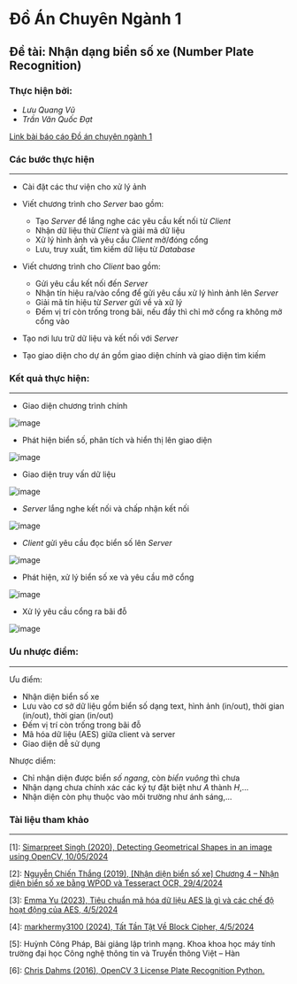 # Đồ Án Chuyên Ngành 1
## Đề tài: Nhận dạng biển số xe (Number Plate Recognition)
### Thực hiện bởi: 
- *Lưu Quang Vũ*
- *Trần Văn Quốc Đạt*

[Link bài báo cáo Đồ án chuyên ngành 1](https://docs.google.com/document/d/1AHISBgSxSUhjXrb8DtjoLRXv2xVi0Q4H/edit?usp=sharing&ouid=106940902399053081489&rtpof=true&sd=true)
### Các bước thực hiện
--------------------
- Cài đặt các thư viện cho xử lý ảnh
- Viết chương trình cho *Server* bao gồm:
  - Tạo *Server* để lắng nghe các yêu cầu kết nối từ *Client*
  - Nhận dữ liệu thừ *Client* và giải mã dữ liệu
  - Xử lý hình ảnh và yêu cầu *Client* mở/đóng cổng
  - Lưu, truy xuất, tìm kiếm dữ liệu từ *Database*
    
- Viết chương trình cho *Client* bao gồm:
  - Gửi yêu cầu kết nối đến *Server*
  - Nhận tín hiệu ra/vào cổng để gửi yêu cầu xử lý hình ảnh lên *Server*
  - Giải mã tín hiệu từ *Server* gửi về và xử lý
  - Đếm vị trí còn trống trong bãi, nếu đầy thì chỉ mở cổng ra không mở cổng vào
- Tạo nơi lưu trữ dữ liệu và kết nối với *Server*
- Tạo giao diện cho dự án gồm giao diện chính và giao diện tìm kiếm

### Kết quả thực hiện: 
--------------------


- Giao diện chương trình chính

![image](https://github.com/user-attachments/assets/1cb9e70c-9294-4624-adc5-f1c2c8898cdf)

- Phát hiện biển số, phân tích và hiển thị lên giao diện

![image](https://github.com/user-attachments/assets/867587db-56d2-459d-ac96-cdbf678af4af)

- Giao diện truy vấn dữ liệu

![image](https://github.com/user-attachments/assets/872c7e8e-dcf0-4b71-9208-9cd5d5eeb4c7)

- *Server* lắng nghe kết nối và chấp nhận kết nối

![image](https://github.com/user-attachments/assets/3d490f6e-941d-42fd-bb1f-7c8d2168fb5d)

- *Client* gửi yêu cầu đọc biển số lên *Server*

![image](https://github.com/user-attachments/assets/72c58830-d715-4ade-8a61-e2e0c5886b55)

- Phát hiện, xử lý biển số xe và yêu cầu mở cổng

![image](https://github.com/user-attachments/assets/f48aff0f-f5fe-4263-b860-1f86af2d8713)

- Xử lý yêu cầu cổng ra bãi đỗ

![image](https://github.com/user-attachments/assets/8923bbef-45ee-474a-9146-05c73e6ad149)

### Ưu nhược điểm:
--------------------
Ưu điểm:
- Nhận diện biển số xe
- Lưu vào cơ sở dữ liệu gồm biển số dạng text, hình ảnh (in/out), thời gian (in/out), thời gian (in/out)
- Đếm vị trí còn trống trong bãi đỗ
- Mã hóa dữ liệu (AES) giữa client và server
- Giao diện dễ sử dụng

Nhược diểm:
- Chỉ nhận diện được biển *số ngang*, còn *biển vuông* thì chưa
- Nhận dạng chưa chính xác các ký tự đặt biệt như *A* thành *H*,...
- Nhận diện còn phụ thuộc vào môi trường như ánh sáng,...

### Tài liệu tham khảo
---------------
[1]:  [Simarpreet Singh (2020), Detecting Geometrical Shapes in an image using OpenCV, 10/05/2024](https://dev.to/simarpreetsingh019/detecting-geometrical-shapes-in-an-image-using-opencv-4g72?comments_sort=latest)

[2]:  [Nguyễn Chiến Thắng (2019), [Nhận diện biển số xe] Chương 4 – Nhận diện biển số xe bằng WPOD và Tesseract OCR, 29/4/2024](<https://www.miai.vn/2019/11/30/nhan-dien-bien-so-xe-chuong-4-nhan-dien-bien-so-xe-bang-wpod-va-tesseract-ocr/>)

[3]: [Emma Yu (2023), Tiêu chuẩn mã hóa dữ liệu AES là gì và các chế độ hoạt động của AES, 4/5/2024](https://hoanghamobile.com/tin-tuc/aes/)

[4]: [markhermy3100 (2024), Tất Tần Tật Về Block Cipher, 4/5/2024](https://codelearn.io/sharing/tat-tan-tat-ve-block-cipher)

[5]:  Huỳnh Công Pháp, Bài giảng lập trình mạng. Khoa khoa học máy tính trường đại học Công nghệ thông tin và Truyền thông Việt – Hàn

[6]: [Chris Dahms (2016), OpenCV 3 License Plate Recognition Python.](https://www.youtube.com/watch?v=fJcl6Gw1D8k)
